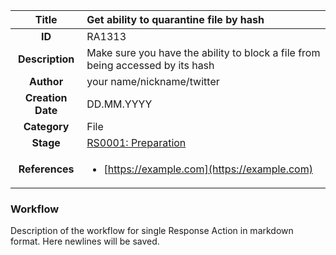 | Title                       | Get ability to quarantine file by hash         |
|:---------------------------:|:--------------------|
| **ID**                      | RA1313            |
| **Description**             | Make sure you have the ability to block a file from being accessed by its hash   |
| **Author**                  | your name/nickname/twitter        |
| **Creation Date**           | DD.MM.YYYY |
| **Category**                | File      |
| **Stage**                   |[RS0001: Preparation](../Response_Stages/RS0001.md)| 
| **References** |<ul><li>[https://example.com](https://example.com)</li></ul>|

### Workflow

Description of the workflow for single Response Action in markdown format.
Here newlines will be saved.
